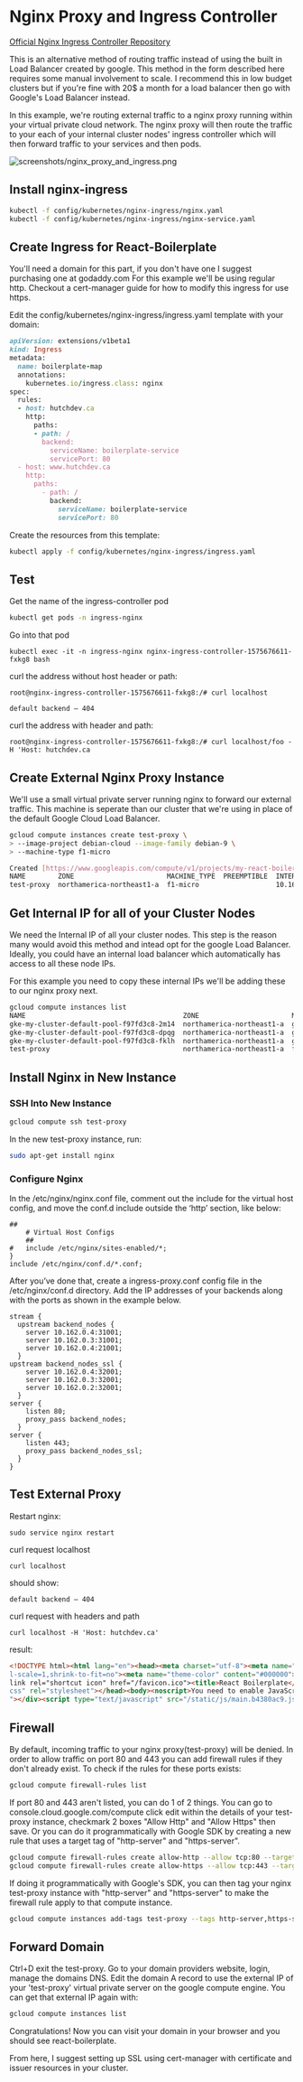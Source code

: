 # Nginx Proxy and Ingress Controller

[Official Nginx Ingress Controller Repository](https://github.com/kubernetes/ingress-nginx)

This is an alternative method of routing traffic instead of using the built in Load Balancer created by google. This method in the form described here requires some manual involvement to scale. I recommend this in low budget clusters but if you're fine with 20$ a month for a load balancer then go with Google's Load Balancer instead.

In this example, we're routing external traffic to a nginx proxy running within your virtual private cloud network. The nginx proxy will then route the traffic to your each of your internal cluster nodes' ingress controller which will then forward traffic to your services and then pods.

![screenshots/nginx_proxy_and_ingress.png](screenshots/nginx_proxy_and_ingress.png)

## Install nginx-ingress

```bash
kubectl -f config/kubernetes/nginx-ingress/nginx.yaml
kubectl -f config/kubernetes/nginx-ingress/nginx-service.yaml
```

## Create Ingress for React-Boilerplate

You'll need a domain for this part, if you don't have one I suggest purchasing one at godaddy.com For this example we'll be using regular http. Checkout a cert-manager guide for how to modify this ingress for use https.

Edit the config/kubernetes/nginx-ingress/ingress.yaml template with your domain:

```ruby
apiVersion: extensions/v1beta1
kind: Ingress
metadata:
  name: boilerplate-map
  annotations:
    kubernetes.io/ingress.class: nginx
spec:
  rules:
  - host: hutchdev.ca
    http:
      paths:
      - path: /
        backend:
          serviceName: boilerplate-service
          servicePort: 80
  - host: www.hutchdev.ca
    http:
      paths:
        - path: /
          backend:
            serviceName: boilerplate-service
            servicePort: 80
```

Create the resources from this template:

```bash
kubectl apply -f config/kubernetes/nginx-ingress/ingress.yaml
```

## Test

Get the name of the ingress-controller pod

```sh
kubectl get pods -n ingress-nginx
```

Go into that pod

```shell
kubectl exec -it -n ingress-nginx nginx-ingress-controller-1575676611-fxkg8 bash
```

curl the address without host header or path:

```shell
root@nginx-ingress-controller-1575676611-fxkg8:/# curl localhost

default backend — 404
```

curl the address with header and path:

```shell
root@nginx-ingress-controller-1575676611-fxkg8:/# curl localhost/foo -H 'Host: hutchdev.ca
```

## Create External Nginx Proxy Instance

We'll use a small virtual private server running nginx to forward our external traffic. This machine is seperate than our cluster that we're using in place of the default Google Cloud Load Balancer.

```bash
gcloud compute instances create test-proxy \
> --image-project debian-cloud --image-family debian-9 \
> --machine-type f1-micro

Created [https://www.googleapis.com/compute/v1/projects/my-react-boilerplate/zones/northamerica-northeast1-a/instances/test-proxy].
NAME        ZONE                       MACHINE_TYPE  PREEMPTIBLE  INTERNAL_IP  EXTERNAL_IP    STATUS
test-proxy  northamerica-northeast1-a  f1-micro                   10.162.0.5   35.203.31.234  RUNNING
```

## Get Internal IP for all of your Cluster Nodes

We need the Internal IP of all your cluster nodes. This step is the reason many would avoid this method and intead opt for the google Load Balancer. Ideally, you could have an internal load balancer which automatically has access to all these node IPs.

For this example you need to copy these internal IPs we'll be adding these to our nginx proxy next.

```bash
gcloud compute instances list
NAME                                       ZONE                       MACHINE_TYPE  PREEMPTIBLE  INTERNAL_IP  EXTERNAL_IP    STATUS
gke-my-cluster-default-pool-f97fd3c8-2m14  northamerica-northeast1-a  g1-small                   10.162.0.4   35.203.0.26    RUNNING
gke-my-cluster-default-pool-f97fd3c8-dpqg  northamerica-northeast1-a  g1-small                   10.162.0.3   35.203.29.5    RUNNING
gke-my-cluster-default-pool-f97fd3c8-fklh  northamerica-northeast1-a  g1-small                   10.162.0.2   35.203.91.208  RUNNING
test-proxy                                 northamerica-northeast1-a  f1-micro                   10.162.0.5   35.203.95.73   RUNNING
```

## Install Nginx in New Instance

### SSH Into New Instance

```bash
gcloud compute ssh test-proxy
```

In the new test-proxy instance, run:

```bash
sudo apt-get install nginx
```

### Configure Nginx

In the /etc/nginx/nginx.conf file, comment out the include for the virtual host config, and move the conf.d include outside the ‘http’ section, like below:

```
##
    # Virtual Host Configs
    ##
#   include /etc/nginx/sites-enabled/*;
}
include /etc/nginx/conf.d/*.conf;
```

After you’ve done that, create a ingress-proxy.conf config file in the /etc/nginx/conf.d directory. Add the IP addresses of your backends along with the ports as shown in the example below.

```
stream {
  upstream backend_nodes {
    server 10.162.0.4:31001;
    server 10.162.0.3:31001;
    server 10.162.0.4:21001;
  }
upstream backend_nodes_ssl {
    server 10.162.0.4:32001;
    server 10.162.0.3:32001;
    server 10.162.0.2:32001;
  }
server {
    listen 80;
    proxy_pass backend_nodes;
  }
server {
    listen 443;
    proxy_pass backend_nodes_ssl;
  }
}
```

## Test External Proxy

Restart nginx:

```
sudo service nginx restart
```

curl request localhost

```
curl localhost
```

should show:

```
default backend — 404
```

curl request with headers and path

```
curl localhost -H 'Host: hutchdev.ca'
```

result:

```html
<!DOCTYPE html><html lang="en"><head><meta charset="utf-8"><meta name="viewport" content="width=device-width,initia
l-scale=1,shrink-to-fit=no"><meta name="theme-color" content="#000000"><link rel="manifest" href="/manifest.json"><
link rel="shortcut icon" href="/favicon.ico"><title>React Boilerplate</title><link href="/static/css/main.9ccc421a.
css" rel="stylesheet"></head><body><noscript>You need to enable JavaScript to run this app.</noscript><div id="root
"></div><script type="text/javascript" src="/static/js/main.b4380ac9.js"></script></body></html>
```

## Firewall

By default, incoming traffic to your nginx proxy(test-proxy) will be denied. In order to allow traffic on port 80 and 443 you can add firewall rules if they don't already exist. To check if the rules for these ports exists:

```bash
gcloud compute firewall-rules list
```

If port 80 and 443 aren't listed, you can do 1 of 2 things. You can go to console.cloud.google.com/compute click edit within the details of your test-proxy instance, checkmark 2 boxes "Allow Http" and "Allow Https" then save. Or you can do it programmatically with Google SDK by creating a new rule that uses a target tag of "http-server" and "https-server".

```bash
gcloud compute firewall-rules create allow-http --allow tcp:80 --target-tags=http-server
gcloud compute firewall-rules create allow-https --allow tcp:443 --target-tags=https-server
```

If doing it programmatically with Google's SDK, you can then tag your nginx test-proxy instance with "http-server" and "https-server" to make the firewall rule apply to that compute instance.

```bash
gcloud compute instances add-tags test-proxy --tags http-server,https-server
```

## Forward Domain

Ctrl+D exit the test-proxy. Go to your domain providers website, login, manage the domains DNS. Edit the domain A record to use the external IP of your 'test-proxy' virtual private server on the google compute engine. You can get that external IP again with:

```bash
gcloud compute instances list
```

Congratulations! Now you can visit your domain in your browser and you should see react-boilerplate.

From here, I suggest setting up SSL using cert-manager with certificate and issuer resources in your cluster.
